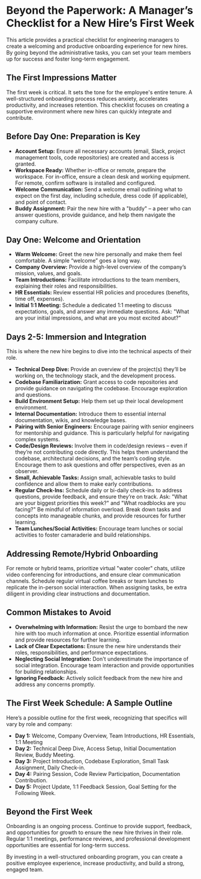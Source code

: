 # Beyond the Paperwork: A Manager’s Checklist for a New Hire’s First Week

This article provides a practical checklist for engineering managers to create a welcoming and productive onboarding experience for new hires. By going beyond the administrative tasks, you can set your team members up for success and foster long-term engagement.

## The First Impressions Matter

The first week is critical. It sets the tone for the employee's entire tenure. A well-structured onboarding process reduces anxiety, accelerates productivity, and increases retention. This checklist focuses on creating a supportive environment where new hires can quickly integrate and contribute.

## Before Day One: Preparation is Key

*   **Account Setup:** Ensure all necessary accounts (email, Slack, project management tools, code repositories) are created and access is granted.
*   **Workspace Ready:** Whether in-office or remote, prepare the workspace. For in-office, ensure a clean desk and working equipment. For remote, confirm software is installed and configured.
*   **Welcome Communication:** Send a welcome email outlining what to expect on the first day, including schedule, dress code (if applicable), and point of contact.
*   **Buddy Assignment:** Pair the new hire with a "buddy" – a peer who can answer questions, provide guidance, and help them navigate the company culture.

## Day One: Welcome and Orientation

*   **Warm Welcome:** Greet the new hire personally and make them feel comfortable. A simple “welcome” goes a long way.
*   **Company Overview:** Provide a high-level overview of the company’s mission, values, and goals.
*   **Team Introductions:** Facilitate introductions to the team members, explaining their roles and responsibilities.
*   **HR Essentials:** Review essential HR policies and procedures (benefits, time off, expenses).
*   **Initial 1:1 Meeting:** Schedule a dedicated 1:1 meeting to discuss expectations, goals, and answer any immediate questions.  Ask: "What are your initial impressions, and what are you most excited about?"

## Days 2-5: Immersion and Integration

This is where the new hire begins to dive into the technical aspects of their role. 

*   **Technical Deep Dive:** Provide an overview of the project(s) they’ll be working on, the technology stack, and the development process.
*   **Codebase Familiarization:**  Grant access to code repositories and provide guidance on navigating the codebase. Encourage exploration and questions.
*   **Build Environment Setup:** Help them set up their local development environment.
*   **Internal Documentation:** Introduce them to essential internal documentation, wikis, and knowledge bases.
*   **Pairing with Senior Engineers:**  Encourage pairing with senior engineers for mentorship and guidance.  This is particularly helpful for navigating complex systems.
*   **Code/Design Reviews:** Involve them in code/design reviews – even if they’re not contributing code directly. This helps them understand the codebase, architectural decisions, and the team’s coding style. Encourage them to ask questions and offer perspectives, even as an observer.
*   **Small, Achievable Tasks:** Assign small, achievable tasks to build confidence and allow them to make early contributions.
*   **Regular Check-Ins:** Schedule daily or bi-daily check-ins to address questions, provide feedback, and ensure they’re on track. Ask: "What are your biggest priorities this week?" and "What roadblocks are you facing?" Be mindful of information overload. Break down tasks and concepts into manageable chunks, and provide resources for further learning.
*   **Team Lunches/Social Activities:** Encourage team lunches or social activities to foster camaraderie and build relationships.



## Addressing Remote/Hybrid Onboarding

For remote or hybrid teams, prioritize virtual "water cooler" chats, utilize video conferencing for introductions, and ensure clear communication channels. Schedule regular virtual coffee breaks or team lunches to replicate the in-person social interaction. When assigning tasks, be extra diligent in providing clear instructions and documentation.



## Common Mistakes to Avoid

*   **Overwhelming with Information:** Resist the urge to bombard the new hire with too much information at once. Prioritize essential information and provide resources for further learning.
*   **Lack of Clear Expectations:** Ensure the new hire understands their roles, responsibilities, and performance expectations.
*   **Neglecting Social Integration:** Don't underestimate the importance of social integration. Encourage team interaction and provide opportunities for building relationships.
*   **Ignoring Feedback:** Actively solicit feedback from the new hire and address any concerns promptly.




## The First Week Schedule: A Sample Outline

Here’s a possible outline for the first week, recognizing that specifics will vary by role and company:

*   **Day 1:** Welcome, Company Overview, Team Introductions, HR Essentials, 1:1 Meeting
*   **Day 2:** Technical Deep Dive, Access Setup, Initial Documentation Review, Buddy Meeting.
*   **Day 3:** Project Introduction, Codebase Exploration, Small Task Assignment, Daily Check-in.
*   **Day 4:**  Pairing Session, Code Review Participation, Documentation Contribution.
*   **Day 5:**  Project Update, 1:1 Feedback Session, Goal Setting for the Following Week.



## Beyond the First Week

Onboarding is an ongoing process. Continue to provide support, feedback, and opportunities for growth to ensure the new hire thrives in their role. Regular 1:1 meetings, performance reviews, and professional development opportunities are essential for long-term success.



By investing in a well-structured onboarding program, you can create a positive employee experience, increase productivity, and build a strong, engaged team.